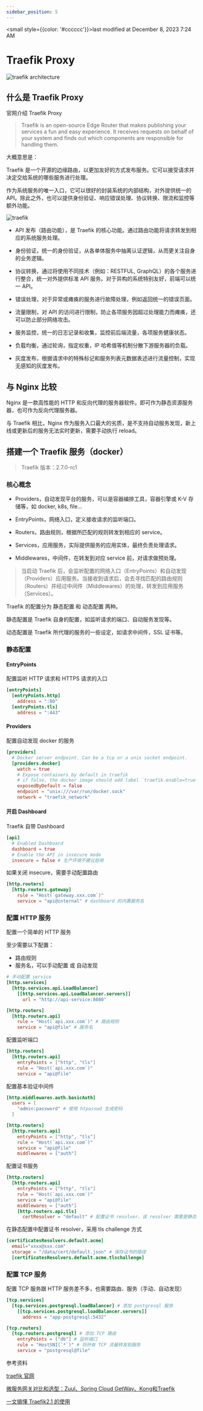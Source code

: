 ```yaml
---
sidebar_position: 5
---
```

    
<small style={{color: '#cccccc'}}>last modified at December 8, 2023 7:24 AM</small>
# Traefik Proxy

![traefik architecture](./assets/traefik-architecture.png)

## 什么是 Traefik Proxy

官网介绍 Traefik Proxy

> Traefik is an open-source Edge Router that makes publishing your services a fun and easy experience. It receives requests on behalf of your system and finds out which components are responsible for handling them.

大概意思是：

Traefik 是一个开源的边缘路由，以更加友好的方式发布服务。它可以接受请求并决定交给系统的哪些服务进行处理。

作为系统服务的唯一入口，它可以很好的封装系统的内部结构，对外提供统一的 API。除此之外，也可以提供身份验证、响应错误处理、协议转换、限流和监控等额外功能。

![traefik](./assets/traefik.png)

- API 发布（路由功能），是 Traefik 的核心功能。通过路由功能将请求转发到相应的系统服务处理。

- 身份验证，统一的身份验证，从各单体服务中抽离认证逻辑，从而更关注自身的业务逻辑。

- 协议转换，通过将使用不同技术（例如：RESTFUL, GraphQL）的各个服务进行整合，统一对外提供标准 API 服务。对于异构的系统特别友好，前端可以统一 API。

- 错误处理，对于异常或瘫痪的服务进行故障处理，例如返回统一的错误页面。

- 流量限制，对 API 的访问进行限制，防止各项服务因超过处理能力而瘫痪，还可以防止部分网络攻击。

- 服务监控，统一的日志记录和收集，监控前后端流量，各项服务健康状态。

- 负载均衡，通过轮询，指定权重，IP 哈希值等机制分散下游服务器的负载。

- 灰度发布，根据请求中的特殊标记和服务列表元数据表述进行流量控制，实现无感知的灰度发布。

## 与 Nginx 比较

Nginx 是一款高性能的 HTTP 和反向代理的服务器软件。即可作为静态资源服务器，也可作为反向代理服务器。

与 Traefik 相比，Nginx 作为服务入口最大的劣质，是不支持自动服务发现，新上线或更新后的服务无法实时更新，需要手动执行 reload。

## 搭建一个 Traefik 服务（docker）

> Traefik 版本：2.7.0-rc1

### 核心概念

- Providers，自动发现平台的服务，可以是容器编排工具，容器引擎或 K-V 存储等，如 docker, k8s, file...

- EntryPoints，网络入口，定义接收请求的监听端口。

- Routers，路由规则，根据所匹配的规则转发到相应的 service。

- Services，应用服务，实际提供服务的应用实体，最终负责处理请求。

- Middlewares，中间件，在转发到对应 service 前，对请求做预处理。

> 当启动 Traefik 后，会监听配置的网络入口（EntryPoints）和自动发现（Providers）应用服务。当接收到请求后，会去寻找匹配的路由规则（Routers）并经过中间件（Middlewares）的处理，转发到应用服务（Services）。

Traefik 的配置分为 静态配置 和 动态配置 两种。

静态配置是 Traefik 自身的配置，如监听请求的端口、自动服务发现等。

动态配置是 Traefik 所代理的服务的一些设定，如请求中间件，SSL 证书等。

### 静态配置

#### EntryPoints

配置监听 HTTP 请求和 HTTPS 请求的入口

```toml
[entryPoints]
  [entryPoints.http]
    address = ":80"
  [entryPoints.tls]
    address = ":443"
```

#### Providers

配置自动发现 docker 的服务

```toml
[providers]
  # Docker server endpoint. Can be a tcp or a unix socket endpoint.
  [providers.docker]
    watch = true
    # Expose containers by default in traefik
    # if false, the docker image should add label `traefik.enable=true` to be found
    exposedByDefault = false
    endpoint = "unix:///var/run/docker.sock"
    network = "traefik_network"
```

#### 开启 Dashboard

Traefik 自带 Dashboard

```toml
[api]
  # Enabled Dashboard
  dashboard = true
  # Enable the API in insecure mode
  insecure = false # 生产环境不建议启用
```

如果关闭 insecure，需要手动配置路由

```toml
[http.routers]
  [http.routers.gateway]
    rule = "Host(`gateway.xxx.com`)"
    service = "api@internal" # dashboard 的内置服务名
```

### 配置 HTTP 服务

配置一个简单的 HTTP 服务

至少需要以下配置：

- 路由规则
- 服务名，可以手动配置 或 自动发现

```toml
# 手动配置 service
[http.services]
  [http.services.api.LoadBalancer]
    [[http.services.api.LoadBalancer.servers]]
      url = "http://api-service:8080"

[http.routers]
  [http.routers.api]
    rule = "Host(`api.xxx.com`)" # 路由规则
    service = "api@file" # 服务名 
```

配置监听端口

```toml
[http.routers]
  [http.routers.api]
    entryPoints = ["http", "tls"]
    rule = "Host(`api.xxx.com`)"
    service = "api@file"
```

配置基本验证中间件

```toml
[http.middlewares.auth.basicAuth]
  users = [
    "admin:password" # 使用 htpasswd 生成密码
  ]

[http.routers]
  [http.routers.api]
    entryPoints = ["http", "tls"]
    rule = "Host(`api.xxx.com`)"
    service = "api@file"
    middlewares = ["auth"]
```

配置证书服务

```toml
[http.routers]
  [http.routers.api]
    entryPoints = ["http", "tls"]
    rule = "Host(`api.xxx.com`)"
    service = "api@file"
    middlewares = ["auth"]
    [http.routers.api.tls]
      certResolver = "default" # 配置证书 resolver，该 resolver 需要是静态配置中已配置
```

在静态配置中配置证书 resolver，采用 tls challenge 方式

```toml
[certificatesResolvers.default.acme]
  email="xxxx@xxx.com"
  storage = "/data/cert/default.json" # 保存证书的路径
  [certificatesResolvers.default.acme.tlschallenge]
```

### 配置 TCP 服务

配置 TCP 服务跟 HTTP 服务差不多，也需要路由、服务（手动、自动发现）

```toml
[tcp.services]
  [tcp.services.postgresql.loadBalancer] # 添加 postgresql 服务
    [[tcp.services.postgresql.loadBalancer.servers]]
      address = "app-postgresql:5432"

[tcp.routers]
  [tcp.routers.postgresql] # 添加 TCP 路由
    entryPoints = ["db"] # 监听端口
    rule = "HostSNI(`*`)" # 将所有 TCP 流量转发到服务
    service = "postgresql@file"
```

参考资料

[traefik 官网](https://doc.traefik.io/traefik/)

[微服务网关对比和选型：Zuul、Spring Cloud GetWay、Kong和Traefik](https://juejin.cn/post/7063244165538119710)

[一文搞懂 Traefik2.1 的使用](https://www.qikqiak.com/post/traefik-2.1-101/)

      